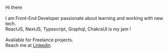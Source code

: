 Hi there
<br/>
<br/>
I am Front-End Developer passionate about learning and working with new tech. 
<br/>
ReactJS, NextJS, Typescript, Graphql, ChakraUI is my jam !
<br/>
<br/>
Available for Freelance projects.
<br/>
Reach me at
[Linkedin](https://www.linkedin.com/in/rokassimkus/)
